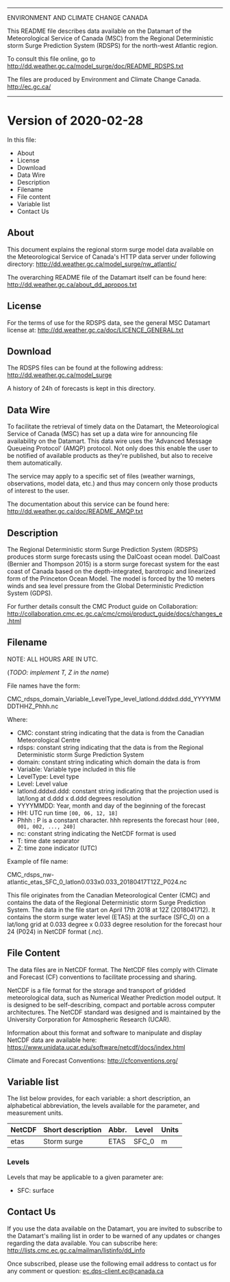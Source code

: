 ----------------------------------------

ENVIRONMENT AND CLIMATE CHANGE CANADA

This README file describes data available on the Datamart of the Meteorological Service of Canada (MSC) from the Regional Deterministic storm Surge Prediction System (RDSPS) for the north-west Atlantic region.

To consult this file online, go to
http://dd.weather.gc.ca/model_surge/doc/README_RDSPS.txt

The files are produced by Environment and Climate Change Canada.
http://ec.gc.ca/

----------------------------------------


# Version of 2020-02-28

In this file:
* About
* License
* Download
* Data Wire
* Description
* Filename
* File content
* Variable list
* Contact Us


##   About  

This document explains the regional storm surge model data available on the Meteorological Service of Canada's HTTP data server under following directory:
http://dd.weather.gc.ca/model_surge/nw_atlantic/

The overarching README file of the Datamart itself can be found here:
http://dd.weather.gc.ca/about_dd_apropos.txt



##   License

For the terms of use for the RDSPS data, see the general MSC Datamart license at:
http://dd.weather.gc.ca/doc/LICENCE_GENERAL.txt


##    Download

The RDSPS files can be found at the following address:
http://dd.weather.gc.ca/model_surge

A history of 24h of forecasts is kept in this directory.


##     Data Wire  

To facilitate the retrieval of timely data on the Datamart, the Meteorological
Service of Canada (MSC) has set up a data wire for announcing file availability
on the Datamart.  This data wire uses the 'Advanced Message Queueing Protocol'
(AMQP) protocol. Not only does this enable the user to be notified of available
products as they're published, but also to receive them automatically.

The service may apply to a specific set of files (weather warnings,
observations, model data, etc.) and thus may concern only those products of
interest to the user.

The documentation about this service can be found here:
http://dd.weather.gc.ca/doc/README_AMQP.txt


##   Description

The Regional Deterministic storm Surge Prediction System (RDSPS) produces storm surge
forecasts using the DalCoast ocean model. DalCoast (Bernier and Thompson 2015) is a storm surge forecast system for the east coast of
Canada based on the depth-integrated, barotropic and linearized form of the
Princeton Ocean Model. The model is forced by the 10 meters winds and sea level pressure from the Global Deterministic
Prediction System (GDPS).

For further details consult the CMC Product guide on Collaboration:
http://collaboration.cmc.ec.gc.ca/cmc/cmoi/product_guide/docs/changes_e.html


##    Filename

NOTE:  ALL HOURS ARE IN UTC.

 (*TODO: implement T, Z in the name*)

File names have the form:

CMC_rdsps_domain_Variable_LevelType_level_latlond.dddxd.ddd_YYYYMMDDTHHZ_Phhh.nc

Where:

* CMC: constant string indicating that the data is from the Canadian Meteorological Centre
* rdsps: constant string indicating that the data is from the Regional Deterministic storm Surge Prediction System
* domain: constant string indicating which domain the data is from
* Variable: Variable type included in this file
* LevelType: Level type
* Level: Level value
* latlond.dddxd.ddd: constant string indicating that the projection used is lat/long at d.ddd x d.ddd degrees resolution
* YYYYMMDD: Year, month and day of the beginning of the forecast
* HH: UTC run time `[00, 06, 12, 18]`
* Phhh : P is a constant character. hhh represents the forecast hour `[000, 001, 002, ..., 240]`
* nc: constant string indicating the NetCDF format is used
* T: time date separator
* Z: time zone indicator (UTC)

Example of file name:

CMC_rdsps_nw-atlantic_etas_SFC_0_latlon0.033x0.033_20180417T12Z_P024.nc

This file originates from the Canadian Meteorological Center (CMC) and contains
the data of the Regional Deterministic storm Surge Prediction System. The data in the
file start on April 17th 2018 at 12Z (2018041712). It contains the storm surge water level (ETAS) at the surface (SFC_0) on a lat/long grid
at 0.033 degree x 0.033 degree resolution for the forecast hour 24 (P024) in
NetCDF format (.nc).


##   File Content

The data files are in NetCDF format. The NetCDF files comply with Climate and Forecast (CF) conventions to facilitate
processing and sharing.

NetCDF is a file format for the storage and transport of gridded meteorological
data, such as Numerical Weather Prediction model output. It is designed to be
self-describing, compact and portable across computer architectures.  The NetCDF standard was designed and is maintained by
the University Corporation for Atmospheric Research (UCAR).

Information about this format and software to manipulate and display NetCDF data are available here:
https://www.unidata.ucar.edu/software/netcdf/docs/index.html

Climate and Forecast Conventions:
http://cfconventions.org/


##    Variable list

The list below provides, for each variable: a short description, an alphabetical abbreviation, the levels available for the parameter, and measurement units.

|NetCDF  | Short description|                          Abbr.|  Level|  Units|
|--------|---------------|----------|----------|----------|
|etas    |Storm surge    |                            ETAS|   SFC_0|    m|


### Levels

Levels that may be applicable to a given parameter are:

* SFC: surface



##   Contact Us

If you use the data available on the Datamart, you are invited to subscribe to the Datamart's mailing list in order to be warned of any updates or changes regarding the data available. You can subscribe here:
http://lists.cmc.ec.gc.ca/mailman/listinfo/dd_info

Once subscribed, please use the following email address to contact us for any comment or question:
ec.dps-client.ec@canada.ca


